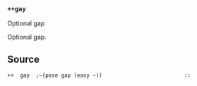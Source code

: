 ### `++gay`

Optional gap

Optional gap.

Source
------

    ++  gay  ;~(pose gap (easy ~))                          ::


